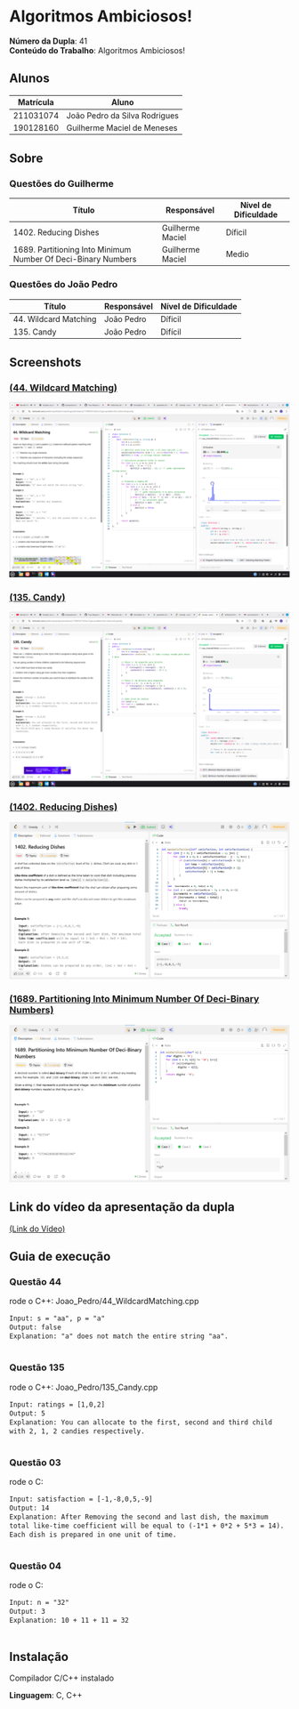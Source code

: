 # Algoritmos Ambiciosos!

**Número da Dupla**: 41<br>
**Conteúdo do Trabalho**: Algoritmos Ambiciosos!<br>

## Alunos
|Matrícula | Aluno |
| -- | -- |
| 211031074 | João Pedro da Silva Rodrigues |
| 190128160 | Guilherme Maciel de Meneses |

## Sobre 
### Questões do Guilherme 
| Título | Responsável | Nível de Dificuldade | 
| -- | -- | -- |
| 1402. Reducing Dishes| Guilherme Maciel | Díficil |
| 1689. Partitioning Into Minimum Number Of Deci-Binary Numbers | Guilherme Maciel | Medio |

### Questões do João Pedro
| Título | Responsável | Nível de Dificuldade | 
| -- | -- | -- |
|44. Wildcard Matching | João Pedro | Díficil |
|135. Candy | João Pedro | Difícil | 


## Screenshots
### [(44. Wildcard Matching)](https://leetcode.com/problems/wildcard-matching/description/?envType=problem-list-v2&envId=greedy)

![(44. Wildcard Matching)](/Imagens/Captura%20de%20tela%20de%202025-10-13%2000-13-37.png)

### [ (135. Candy)](https://leetcode.com/problems/candy/description/?envType=problem-list-v2&envId=greedy)

![ (135. Candy)](/Imagens/Captura%20de%20tela%20de%202025-10-13%2000-14-04.png)


### [(1402. Reducing Dishes)](https://leetcode.com/problems/reducing-dishes/description/?envType=problem-list-v2&envId=greedy)

![(1402. Reducing Dishes)](Imagens/dishes.png)

### [(1689. Partitioning Into Minimum Number Of Deci-Binary Numbers)](https://leetcode.com/problems/partitioning-into-minimum-number-of-deci-binary-numbers/description/?envType=problem-list-v2&envId=greedy)

![(1689. Partitioning Into Minimum Number Of Deci-Binary Numbers)](Imagens/deciBina.png) 


## Link do vídeo da apresentação da dupla 

[(Link do Vídeo)](https://youtu.be/QxMIxEWsaZM)


## Guia de execução

### Questão 44

rode o C++: Joao_Pedro/44_WildcardMatching.cpp 

```
Input: s = "aa", p = "a"
Output: false
Explanation: "a" does not match the entire string "aa".


```

### Questão 135

rode o C++: Joao_Pedro/135_Candy.cpp 

```
Input: ratings = [1,0,2]
Output: 5
Explanation: You can allocate to the first, second and third child with 2, 1, 2 candies respectively.


```

### Questão 03

rode o C: 

```
Input: satisfaction = [-1,-8,0,5,-9]
Output: 14
Explanation: After Removing the second and last dish, the maximum total like-time coefficient will be equal to (-1*1 + 0*2 + 5*3 = 14).
Each dish is prepared in one unit of time.


```


### Questão 04

rode o C: 

```
Input: n = "32"
Output: 3
Explanation: 10 + 11 + 11 = 32  


```




## Instalação 
<p>Compilador C/C++ instalado </p>


**Linguagem**: C, C++ <br>
